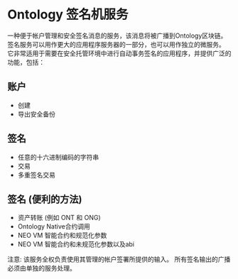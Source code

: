 # Ontology 签名机服务
一种便于帐户管理和安全签名消息的服务，该消息将被广播到Ontology区块链。 签名服务可以用作更大的应用程序服务器的一部分，也可以用作独立的微服务。 它非常适用于需要在安全托管环境中进行自动事务签名的应用程序，并提供广泛的功能，包括：

## 账户
- 创建
- 导出安全备份

## 签名
- 任意的十六进制编码的字符串
- 交易
- 多重签名交易

## 签名 (便利的方法)
- 资产转账 (例如 ONT 和 ONG)
- Ontology Native合约调用
- NEO VM 智能合约和规范化参数
- NEO VM 智能合约和未规范化参数以及abi

注意: 该服务全权负责使用其管理的帐户签署所提供的输入。 所有签名输出的广播必须由单独的服务处理。
